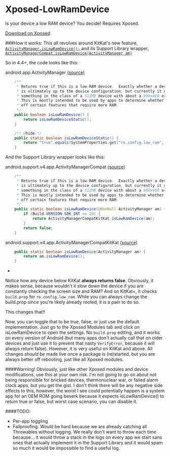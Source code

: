 # Xposed-LowRamDevice
Is your device a low RAM device? You decide! Requires Xposed.

[Download on Xposed](https://repo.xposed.info/module/com.devin.islowramdevice)

###How it works:
This all revolves around KitKat's new feature,
[`ActivityManager.isLowRamDevice();`](http://developer.android.com/reference/android/app/ActivityManager.html#isLowRamDevice())
and its Support Library wrapper,
[`ActivityManagerCompat.isLowRamDevice(ActivityManager am)`](http://developer.android.com/reference/android/support/v4/app/ActivityManagerCompat.html#isLowRamDevice(android.app.ActivityManager))

So in 4.4+, the code looks like this:

android.app.ActivityManager
[(source)](https://github.com/android/platform_frameworks_base/blob/kitkat-release/core/java/android/app/ActivityManager.java#L436-L450)

```java
    /**
     * Returns true if this is a low-RAM device.  Exactly whether a device is low-RAM
     * is ultimately up to the device configuration, but currently it generally means
     * something in the class of a 512MB device with about a 800x480 or less screen.
     * This is mostly intended to be used by apps to determine whether they should turn
     * off certain features that require more RAM.
     */
    public boolean isLowRamDevice() {
        return isLowRamDeviceStatic();
    }

    /** @hide */
    public static boolean isLowRamDeviceStatic() {
        return "true".equals(SystemProperties.get("ro.config.low_ram", "false"));
    }
```

And the Support Library wrapper looks like this: 

android.support.v4.app.ActivityManagerCompat 
[(source)](https://github.com/android/platform_frameworks_support/blob/master/v4/java/android/support/v4/app/ActivityManagerCompat.java#L31-L43)

```java
    /**
     * Returns true if this is a low-RAM device.  Exactly whether a device is low-RAM
     * is ultimately up to the device configuration, but currently it generally means
     * something in the class of a 512MB device with about a 800x480 or less screen.
     * This is mostly intended to be used by apps to determine whether they should turn
     * off certain features that require more RAM.
     */
    public static boolean isLowRamDevice(@NonNull ActivityManager am) {
        if (Build.VERSION.SDK_INT >= 19) {
            return ActivityManagerCompatKitKat.isLowRamDevice(am);
        }
        return false;
    }
```

android.support.v4.app.ActivityManagerCompatKitKat 
[(source)](https://github.com/android/platform_frameworks_support/blob/master/v4/kitkat/android/support/v4/app/ActivityManagerCompatKitKat.java#L22-L24)
```java
    public static boolean isLowRamDevice(ActivityManager am) {
        return am.isLowRamDevice();
    }
```

-

Notice how any device below KitKat **always returns false**. Obviously, it makes sense, because wouldn't it slow down
the device if you are constantly checking the screen size and RAM? And on KitKat+, it checks `build.prop` for
`ro.config.low_ram`. While you can always change the build.prop since you're likely already rooted, it is a pain to
do so.

This changes that!!

Now, you can toggle that to be true, false, or just use the default implementation. Just go to the Xposed Modules tab
and click on isLowRamDevice to open the settings. No `build.prop` editing, and it works on every version of Android
(but many apps don't actually call that on older devices and just use it to prevent that nasty `VerifyError`, because
it will always return false). However, it is very useful on KitKat and above. All changes *should be* made live once a
package is (re)started, but you are always better off rebooting, just like all Xposed modules.

####Warning!
Obviously, just like other Xposed modules and device modifications, use this at your own risk. I'm not going to go on
about not being responsible for bricked devices, thermonuclear war, or failed alarm clock apps, but you get the gist.
I don't think there will be any negative side effects to this, however, the worst I see could potentially happen is a
system app for an OEM ROM going beserk because it expects isLowRamDevice() to return true or false, but worst case
scenario, you can disable it.

####TODO:
* Per-app toggling
* Failproofing. Would be hard because we are already catching all Throwables without logging. We really don't want to 
throw each time because... it would throw a stack in the logs on every app we start sans ones that actually implement
it in the Support Library and it would spam so much it would be impossible to find a useful log.
